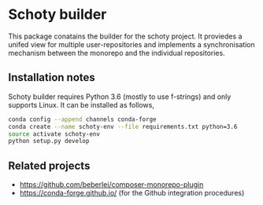 # Schoty builder

This package conatains the builder for the schoty project. It proviedes a unifed view for multiple user-repositories and implements a synchronisation mechanism between the monorepo and the individual repositories.

## Installation notes

Schoty builder requires Python 3.6 (mostly to use f-strings) and only supports Linux. It can be installed as follows,

```bash
conda config --append channels conda-forge
conda create --name schoty-env --file requirements.txt python=3.6
source activate schoty-env
python setup.py develop
```


## Related projects
 
  - https://github.com/beberlei/composer-monorepo-plugin
  - https://conda-forge.github.io/ (for the Github integration procedures)
